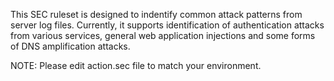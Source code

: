 This SEC ruleset is designed to indentify common attack patterns from server log files. Currently, it supports identification of authentication attacks from various services, general web application injections and some forms of DNS amplification attacks.

NOTE: Please edit action.sec file to match your environment.